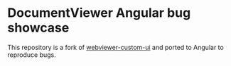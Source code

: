 # DocumentViewer Angular bug showcase
This repository is a fork of [webviewer-custom-ui](https://github.com/PDFTron/webviewer-custom-ui) and ported to Angular to reproduce bugs.
